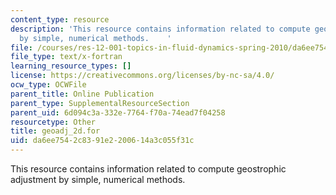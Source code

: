 ```yaml
---
content_type: resource
description: 'This resource contains information related to compute geostrophic adjustment
  by simple, numerical methods.    '
file: /courses/res-12-001-topics-in-fluid-dynamics-spring-2010/da6ee7542c8391e2200614a3c055f31c_geoadj_2d.for
file_type: text/x-fortran
learning_resource_types: []
license: https://creativecommons.org/licenses/by-nc-sa/4.0/
ocw_type: OCWFile
parent_title: Online Publication
parent_type: SupplementalResourceSection
parent_uid: 6d094c3a-332e-7764-f70a-74ead7f04258
resourcetype: Other
title: geoadj_2d.for
uid: da6ee754-2c83-91e2-2006-14a3c055f31c
---
```

This resource contains information related to compute geostrophic adjustment by simple, numerical methods.    